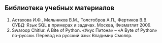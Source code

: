 ## Библиотека учебных материалов

1. Астахова И.Ф., Мельников В.М., Толстобров А.П., Фертиков В.В. СУБД: Язык SQL в примерах и задачах. Москва, Физматлит 2009.
2. Swaroop Chitlur. A Bite of Python. «Укус Питона» – «A Byte of Python» по-русски. Перевод на русский язык Владимир Смоляр.
